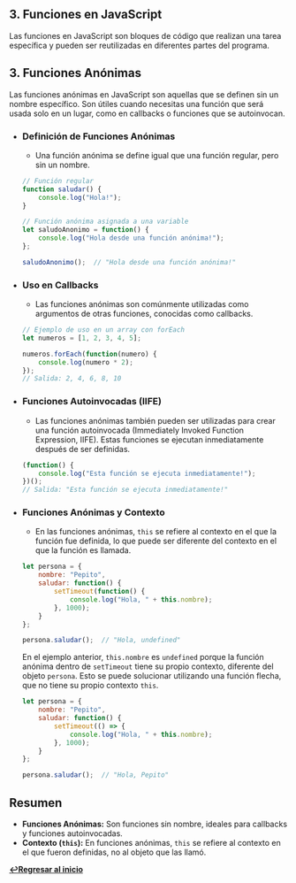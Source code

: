 ## 3. Funciones en JavaScript

Las funciones en JavaScript son bloques de código que realizan una tarea específica y pueden ser reutilizadas en diferentes partes del programa.

## 3. Funciones Anónimas

Las funciones anónimas en JavaScript son aquellas que se definen sin un nombre específico. Son útiles cuando necesitas una función que será usada solo en un lugar, como en callbacks o funciones que se autoinvocan.

- ### Definición de Funciones Anónimas
    - Una función anónima se define igual que una función regular, pero sin un nombre.
    ```javascript
    // Función regular
    function saludar() {
        console.log("Hola!");
    }

    // Función anónima asignada a una variable
    let saludoAnonimo = function() {
        console.log("Hola desde una función anónima!");
    };

    saludoAnonimo();  // "Hola desde una función anónima!"
    ```

- ### Uso en Callbacks
    - Las funciones anónimas son comúnmente utilizadas como argumentos de otras funciones, conocidas como callbacks.
    ```javascript
    // Ejemplo de uso en un array con forEach
    let numeros = [1, 2, 3, 4, 5];

    numeros.forEach(function(numero) {
        console.log(numero * 2);
    });
    // Salida: 2, 4, 6, 8, 10
    ```

- ### Funciones Autoinvocadas (IIFE)
    - Las funciones anónimas también pueden ser utilizadas para crear una función autoinvocada (Immediately Invoked Function Expression, IIFE). Estas funciones se ejecutan inmediatamente después de ser definidas.
    ```javascript
    (function() {
        console.log("Esta función se ejecuta inmediatamente!");
    })();
    // Salida: "Esta función se ejecuta inmediatamente!"
    ```

- ### Funciones Anónimas y Contexto
    - En las funciones anónimas, `this` se refiere al contexto en el que la función fue definida, lo que puede ser diferente del contexto en el que la función es llamada.
    ```javascript
    let persona = {
        nombre: "Pepito",
        saludar: function() {
            setTimeout(function() {
                console.log("Hola, " + this.nombre);
            }, 1000);
        }
    };

    persona.saludar();  // "Hola, undefined"
    ```

    En el ejemplo anterior, `this.nombre` es `undefined` porque la función anónima dentro de `setTimeout` tiene su propio contexto, diferente del objeto `persona`. Esto se puede solucionar utilizando una función flecha, que no tiene su propio contexto `this`.

    ```javascript
    let persona = {
        nombre: "Pepito",
        saludar: function() {
            setTimeout(() => {
                console.log("Hola, " + this.nombre);
            }, 1000);
        }
    };

    persona.saludar();  // "Hola, Pepito"
    ```

## Resumen

- **Funciones Anónimas:** Son funciones sin nombre, ideales para callbacks y funciones autoinvocadas.
- **Contexto (`this`):** En funciones anónimas, `this` se refiere al contexto en el que fueron definidas, no al objeto que las llamó.

**[↩️Regresar al inicio](../README.md)**
